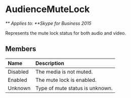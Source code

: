 
# AudienceMuteLock


_** Applies to: **Skype for Business 2015_

Represents the mute lock status for both audio and video.

## Members



| <strong>Name</strong> | <strong>Description</strong>    |
|:----------------------|:--------------------------------|
| Disabled              | The media is not muted.         |
| Enabled               | The mute lock is enabled.       |
| Unknown               | Type of mute status is unknown. |

